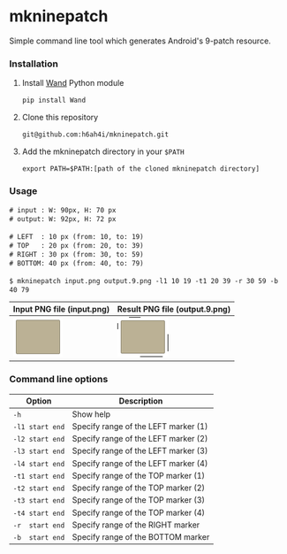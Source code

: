 mkninepatch
===

Simple command line tool which generates Android's 9-patch resource.

### Installation

1. Install [Wand](http://docs.wand-py.org/en/0.4.0/) Python module

    ```bash
    pip install Wand
    ```

2. Clone this repository
    ```bash
    git@github.com:h6ah4i/mkninepatch.git
    ```

3. Add the mkninepatch directory in your `$PATH`
    ```
    export PATH=$PATH:[path of the cloned mkninepatch directory]
    ```

### Usage

```
# input : W: 90px, H: 70 px
# output: W: 92px, H: 72 px

# LEFT  : 10 px (from: 10, to: 19)
# TOP   : 20 px (from: 20, to: 39)
# RIGHT : 30 px (from: 30, to: 59)
# BOTTOM: 40 px (from: 40, to: 79)

$ mkninepatch input.png output.9.png -l1 10 19 -t1 20 39 -r 30 59 -b 40 79
```

| Input PNG file (input.png) | Result PNG file (output.9.png) |
|----------------------------------------------|----------------------------------------------|
| <a href="./pic/input.png?raw=true"><img src="./pic/input.png?raw=true" alt="Input PNG file (input.png)" width="90" height="72" /></a> | <a href="./pic/output.9.png?raw=true"><img src="./pic/output.9.png?raw=true" alt="Result PNG file (output.9.png)" width="92" height="72" /></a> |




### Command line options

| Option          | Description                          |
|-----------------|--------------------------------------|
| `-h`            | Show help                            |
| `-l1 start end` | Specify range of the LEFT marker (1) |
| `-l2 start end` | Specify range of the LEFT marker (2) |
| `-l3 start end` | Specify range of the LEFT marker (3) |
| `-l4 start end` | Specify range of the LEFT marker (4) |
| `-t1 start end` | Specify range of the TOP marker (1)  |
| `-t2 start end` | Specify range of the TOP marker (2)  |
| `-t3 start end` | Specify range of the TOP marker (3)  |
| `-t4 start end` | Specify range of the TOP marker (4)  |
| `-r  start end` | Specify range of the RIGHT marker    |
| `-b  start end` | Specify range of the BOTTOM marker   |
